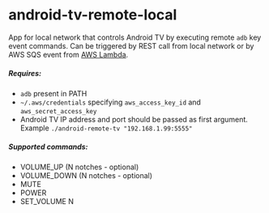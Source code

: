 # android-tv-remote-local

App for local network that controls Android TV by executing remote `adb` key event commands. Can be triggered by REST call from local network or by AWS SQS event from [AWS Lambda](https://github.com/vadymc/android-tv-remote-lambda).

##### Requires:
 * `adb` present in PATH
 * `~/.aws/credentials` specifying `aws_access_key_id` and `aws_secret_access_key`
 * Android TV IP address and port should be passed as first argument.
Example `./android-remote-tv "192.168.1.99:5555"`

##### Supported commands:
 * VOLUME_UP (N notches - optional)
 * VOLUME_DOWN (N notches - optional)
 * MUTE
 * POWER
 * SET_VOLUME N
